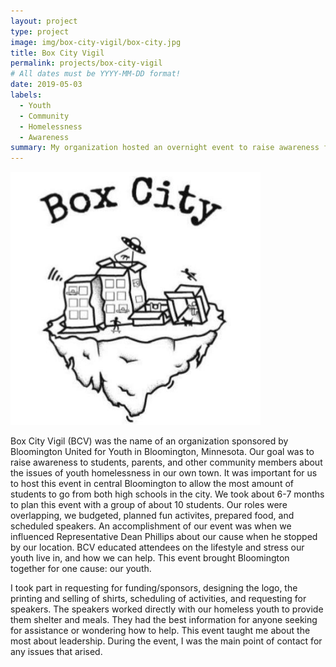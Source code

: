 ```yaml
---
layout: project
type: project
image: img/box-city-vigil/box-city.jpg
title: Box City Vigil
permalink: projects/box-city-vigil
# All dates must be YYYY-MM-DD format!
date: 2019-05-03
labels:
  - Youth
  - Community
  - Homelessness
  - Awareness
summary: My organization hosted an overnight event to raise awareness for youth homelessness in our community.
---
```

<div class="text-center p-4">
  <img width="400px" src="../img/box-city-vigil/box-city.jpg" class="img-thumbnail" >
</div>

Box City Vigil (BCV) was the name of an organization sponsored by Bloomington United for Youth in Bloomington, Minnesota. Our goal was to raise awareness to students, parents, and other community members about the issues of youth homelessness in our own town. It was important for us to host this event in central Bloomington to allow the most amount of students to go from both high schools in the city. We took about 6-7 months to plan this event with a group of about 10 students. Our roles were overlapping, we budgeted, planned fun activites, prepared food, and scheduled speakers. An accomplishment of our event was when we influenced Representative Dean Phillips about our cause when he stopped by our location. BCV educated attendees on the lifestyle and stress our youth live in, and how we can help. This event brought Bloomington together for one cause: our youth.

I took part in requesting for funding/sponsors, designing the logo, the printing and selling of shirts, scheduling of activities, and requesting for speakers. The speakers worked directly with our homeless youth to provide them shelter and meals. They had the best information for anyone seeking for assistance or wondering how to help. This event taught me about the most about leadership. During the event, I was the main point of contact for any issues that arised. 
<br>
<br>
<br>
